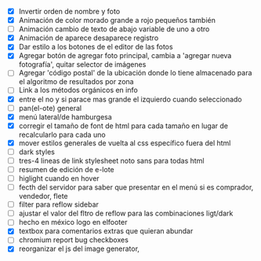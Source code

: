 - [x] Invertir orden de nombre y foto
- [x] Animación de color morado grande a rojo pequeños también
- [ ] Animación cambio de texto de abajo variable de uno a otro
- [x] Animación de aparece desaparece registro
- [x] Dar estilo a los botones de el editor de las fotos
- [x] Agregar botón de agregar foto principal, cambia a 'agregar nueva fotografía', quitar selector de imágenes
- [ ] Agregar 'código postal' de la ubicación donde lo tiene almacenado para el algoritmo de resultados por zona
- [ ] Link a los métodos orgánicos en info
- [x] entre el no y si parace mas grande el izquierdo cuando seleccionado 
- [ ] pan(el-ote) general
- [x] menú lateral/de hamburgesa
- [x] corregir el tamaño de font de html para cada tamaño en lugar de recalcularlo para cada uno
- [x] mover estilos generales de vuelta al css específico fuera del html
- [ ] dark styles
- [ ] tres-4 lineas de link stylesheet noto sans para todas html
- [ ] resumen de edición de e-lote
- [ ] higlight cuando en hover
- [ ] fecth del servidor para saber que presentar en el menú si es comprador, vendedor, flete
- [ ] filter para reflow sidebar
- [ ] ajustar el valor del fltro de reflow para las combinaciones ligt/dark
- [ ] hecho en méxico logo en elfooter
- [x] textbox para comentarios extras que quieran abundar
- [ ] chromium report bug checkboxes
- [x] reorganizar el js del image generator,